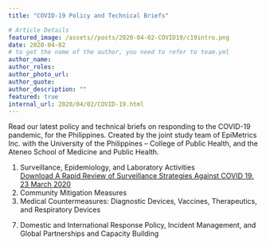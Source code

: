 ```yaml
---
title: "COVID-19 Policy and Technical Briefs"

# Article Details
featured_image: /assets//posts/2020-04-02-COVID19/c19intro.png
date: 2020-04-02
# to get the name of the author, you need to refer to team.yml
author_name: 
author_roles: 
author_photo_url: 
author_quote: 
author_description: "" 
featured: true
internal_url: 2020/04/02/COVID-19.html
---
```


Read our latest policy and technical briefs on responding to the COVID-19 pandemic, for the Philippines.
Created by the joint study team of EpiMetrics Inc. with the University of the Philippines – College of Public Health, and the Ateneo School of Medicine and Public Health.

1.	Surveillance, Epidemiology, and Laboratory Activities<br>
<a href="https://github.com/Epimetrics-Inc/website/raw/master/assets/posts/2020-04-02-COVID19/C19V1I3.pdf">Download A Rapid Review of Surveillance Strategies Against COVID 19. 23 March 2020</a>
2. Community Mitigation Measures
3. Medical Countermeasures: Diagnostic Devices, Vaccines, Therapeutics, and
Respiratory Devices
<!-- 4. Health Care System Preparedness and Response Activities
5. Communications and Public Outreach
6. Scientific Infrastructure and Preparedness -->
7. Domestic and International Response Policy, Incident Management, and Global
Partnerships and Capacity Building
